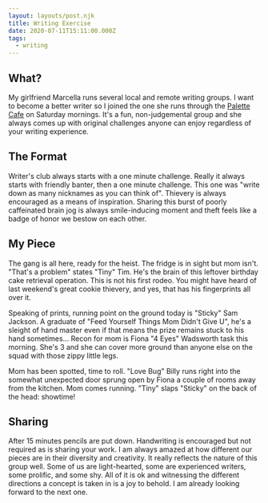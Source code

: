 ```yaml
---
layout: layouts/post.njk
title: Writing Exercise
date: 2020-07-11T15:11:00.000Z
tags:
  - writing
---
```

## What?
My girlfriend Marcella runs several local and remote writing groups. I want to become a better writer so I joined the one she runs through the [Palette Cafe](www.thepalettecafe.com) on Saturday mornings. It's a fun, non-judgemental group and she always comes up with original challenges anyone can enjoy regardless of your writing experience.

## The Format
Writer's club always starts with a one minute challenge. Really it always starts with friendly banter, then a one minute challenge. This one was "write down as many nicknames as you can think of". Thievery is always encouraged as a means of inspiration. Sharing this burst of poorly caffeinated brain jog is always smile-inducing moment and theft feels like a badge of honor we bestow on each other.

## My Piece
The gang is all here, ready for the heist. The fridge is in sight but mom isn't. "That's a problem" states "Tiny" Tim. He's the brain of this leftover birthday cake retrieval operation. This is not his first rodeo. You might have heard of last weekend's great cookie thievery, and yes, that has his fingerprints all over it.

Speaking of prints, running point on the ground today is "Sticky" Sam Jackson. A graduate of "Feed Yourself Things Mom Didn't Give U", he's a sleight of hand master even if that means the prize remains stuck to his hand sometimes... Recon for mom is Fiona "4 Eyes" Wadsworth task this morning. She's 3 and she can cover more ground than anyone else on the squad with those zippy little legs.

Mom has been spotted, time to roll. "Love Bug" Billy runs right into the somewhat unexpected door sprung open by Fiona a couple of rooms away from the kitchen. Mom comes running. "Tiny" slaps "Sticky" on the back of the head: showtime!

## Sharing
After 15 minutes pencils are put down. Handwriting is encouraged but not required as is sharing your work. I am always amazed at how different our pieces are in their diversity and creativity. It really reflects the nature of this group well. Some of us are light-hearted, some are experienced writers, some prolific, and some shy. All of it is ok and witnessing the different directions a concept is taken in is a joy to behold. I am already looking forward to the next one.